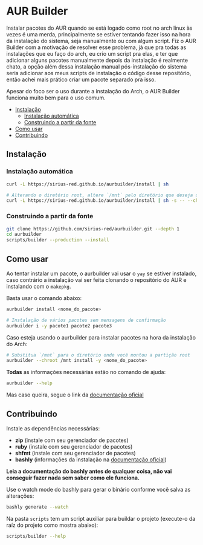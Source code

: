# AUR Builder

Instalar pacotes do AUR quando se está logado como root no arch linux às vezes é uma merda, principalmente se estiver tentando fazer isso na hora da instalação do sistema, seja manualmente ou com algum script. Fiz o AUR Builder com a motivação de resolver esse problema, já que pra todas as instalações que eu faço do arch, eu crio um script pra elas, e ter que adicionar alguns pacotes manualmente depois da instalação é realmente chato, a opção além dessa instalação manual pós-instalação do sistema seria adicionar aos meus scripts de instalação o código desse repositório, então achei mais prático criar um pacote separado pra isso.

Apesar do foco ser o uso durante a instalação do Arch, o AUR Builder funciona muito bem para o uso comum.

- [Instalação](#instalação)
  - [Instalação automática](#instalação-automática)
  - [Construindo a partir da fonte](#construindo-a-partir-da-fonte)
- [Como usar](#como-usar)
- [Contribuindo](#contribuindo)

## Instalação

### Instalação automática

```bash
curl -L https://sirius-red.github.io/aurbuilder/install | sh

# Alterando o diretório root, altere `/mnt` pelo diretório que deseja usar como root
curl -L https://sirius-red.github.io/aurbuilder/install | sh -s -- --chroot /mnt
```

### Construindo a partir da fonte

```bash
git clone https://github.com/sirius-red/aurbuilder.git --depth 1
cd aurbuilder
scripts/builder --production --install
```

## Como usar

Ao tentar instalar um pacote, o aurbuilder vai usar o `yay` se estiver instalado, caso contrário a instalação vai ser feita clonando o repositório do AUR e instalando com o `makepkg`.

Basta usar o comando abaixo:

```bash
aurbuilder install <nome_do_pacote>

# Instalação de vários pacotes sem mensagens de confirmação
aurbuilder i -y pacote1 pacote2 pacote3
```

Caso esteja usando o aurbuilder para instalar pacotes na hora da instalação do Arch:

```bash
# Substitua `/mnt` para o diretório onde você montou a partição root
aurbuilder --chroot /mnt install -y <nome_do_pacote>
```

**Todas** as informações necessárias estão no comando de ajuda:

```bash
aurbuilder --help
```

Mas caso queira, segue o link da [documentação oficial](https://sirius-red.github.io/aurbuilder/docs)

## Contribuindo

Instale as dependências necessárias:

- **zip** (instale com seu gerenciador de pacotes)
- **ruby** (instale com seu gerenciador de pacotes)
- **shfmt** (instale com seu gerenciador de pacotes)
- **bashly** (informações da instalação na [documentação oficial](https://bashly.dannyb.co/installation/))

**Leia a documentação do bashly antes de qualquer coisa, não vai conseguir fazer nada sem saber como ele funciona.**

Use o watch mode do bashly para gerar o binário conforme você salva as alterações:

```bash
bashly generate --watch
```

Na pasta `scripts` tem um script auxiliar para buildar o projeto (execute-o da raíz do projeto como mostra abaixo):

```bash
scripts/builder --help
```
